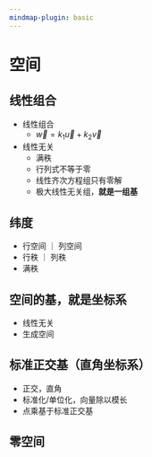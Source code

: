 ```yaml
---
mindmap-plugin: basic
---
```

# 空间
 
## 线性组合
- 线性组合
	- $\vec w = k_1 \vec{u} + k_2 \vec{v}$
- 线性无关
	- 满秩
	- 行列式不等于零
	- 线性齐次方程组只有零解
	- 极大线性无关组，**就是一组基**
 
## 纬度
- 行空间 ｜ 列空间
- 行秩 ｜ 列秩
- 满秩
 
## 空间的基，就是坐标系
- 线性无关
- 生成空间
 
## 标准正交基（直角坐标系）
- 正交，直角
- 标准化/单位化，向量除以模长
- 点乘基于标准正交基
 
## 零空间